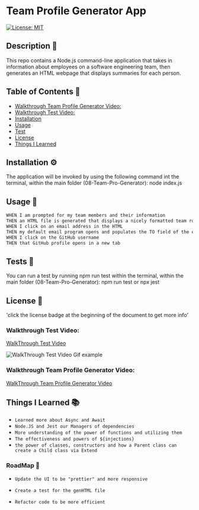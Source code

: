 #  Team Profile Generator App

[![License: MIT](https://img.shields.io/badge/License-MIT-yellow.svg)](https://opensource.org/licenses/MIT)

## Description 🔎

This repo contains a Node.js command-line application that takes in information about employees on a software engineering team, then generates an HTML webpage that displays summaries for each person. 

## Table of Contents 📖
- [Walkthrough Team Profile Generator Video:](#walkthrough-team-profile-generator-video)
- [Walkthrough Test Video:](#walkthrough-test-video)
- [Installation](#installation-⚙️) 
- [Usage](#usage-🔑) 
- [Test](#tests-🧪) 
- [License](#license-📝)
- [Things I Learned](#things-i-learned-📚)



## Installation ⚙️
The application will be invoked by using the following command int the terminal, 
within the main folder (08-Team-Pro-Generator):  node index.js

## Usage 🔑
```md
WHEN I am prompted for my team members and their information
THEN an HTML file is generated that displays a nicely formatted team roster based on user input
WHEN I click on an email address in the HTML
THEN my default email program opens and populates the TO field of the email with the address
WHEN I click on the GitHub username
THEN that GitHub profile opens in a new tab
```
## Tests 🧪
You can run a test by running npm run test within the terminal,
within the main folder (08-Team-Pro-Generator): npm run test or npx jest

## License 📝
'click the license badge at the beginning of the document to get more info'

### Walkthrough Test Video: 
[WalkThrough Test Video](https://watch.screencastify.com/v/jfPLjIhJVnv1uLBcgx9i)

![WalkThrough Test Video Gif example](./Assets/Gen-Team-Node.gif)

### Walkthrough Team Profile Generator Video:
[WalkThrough Team Profile Generator Video]()

## Things I Learned 📚
* `Learned more about Async and Await`
* `Node.JS and Jest our Managers of dependencies`
* `More understanding of the power of functions and utilizing them`
* `The effectiveness and powers of ${injections}`
* `the power of classes, constructors and how a Parent class can create a Child class via Extend`




### RoadMap 🧭
 * `Update the UI to be "prettier" and more responsive`

 * `Create a test for the genHTML file`

 * `Refactor code to be more efficient` 
